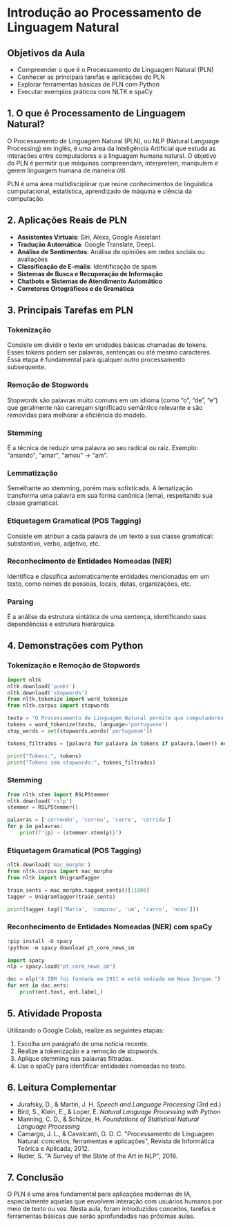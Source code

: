 # Introdução ao Processamento de Linguagem Natural

## Objetivos da Aula

- Compreender o que é o Processamento de Linguagem Natural (PLN)
- Conhecer as principais tarefas e aplicações do PLN
- Explorar ferramentas básicas de PLN com Python
- Executar exemplos práticos com NLTK e spaCy


## 1. O que é Processamento de Linguagem Natural?

O Processamento de Linguagem Natural (PLN), ou NLP (Natural Language Processing) em inglês, é uma área da Inteligência Artificial que estuda as interações entre computadores e a linguagem humana natural. O objetivo do PLN é permitir que máquinas compreendam, interpretem, manipulem e gerem linguagem humana de maneira útil.

PLN é uma área multidisciplinar que reúne conhecimentos de linguística computacional, estatística, aprendizado de máquina e ciência da computação.


## 2. Aplicações Reais de PLN

- **Assistentes Virtuais**: Siri, Alexa, Google Assistant
- **Tradução Automática**: Google Translate, DeepL
- **Análise de Sentimentos**: Análise de opiniões em redes sociais ou avaliações
- **Classificação de E-mails**: Identificação de spam
- **Sistemas de Busca e Recuperação de Informação**
- **Chatbots e Sistemas de Atendimento Automático**
- **Corretores Ortográficos e de Gramática**


## 3. Principais Tarefas em PLN

### Tokenização
Consiste em dividir o texto em unidades básicas chamadas de tokens. Esses tokens podem ser palavras, sentenças ou até mesmo caracteres. Essa etapa é fundamental para qualquer outro processamento subsequente.

### Remoção de Stopwords
Stopwords são palavras muito comuns em um idioma (como “o”, “de”, “e”) que geralmente não carregam significado semântico relevante e são removidas para melhorar a eficiência do modelo.

### Stemming
É a técnica de reduzir uma palavra ao seu radical ou raiz. Exemplo: "amando", "amar", "amou" → "am".

### Lemmatização
Semelhante ao stemming, porém mais sofisticada. A lematização transforma uma palavra em sua forma canônica (lema), respeitando sua classe gramatical.

### Etiquetagem Gramatical (POS Tagging)
Consiste em atribuir a cada palavra de um texto a sua classe gramatical: substantivo, verbo, adjetivo, etc.

### Reconhecimento de Entidades Nomeadas (NER)
Identifica e classifica automaticamente entidades mencionadas em um texto, como nomes de pessoas, locais, datas, organizações, etc.

### Parsing
É a análise da estrutura sintática de uma sentença, identificando suas dependências e estrutura hierárquica.


## 4. Demonstrações com Python

### Tokenização e Remoção de Stopwords

```python
import nltk
nltk.download('punkt')
nltk.download('stopwords')
from nltk.tokenize import word_tokenize
from nltk.corpus import stopwords

texto = "O Processamento de Linguagem Natural permite que computadores entendam a linguagem humana."
tokens = word_tokenize(texto, language='portuguese')
stop_words = set(stopwords.words('portuguese'))

tokens_filtrados = [palavra for palavra in tokens if palavra.lower() not in stop_words]

print("Tokens:", tokens)
print("Tokens sem stopwords:", tokens_filtrados)
```


### Stemming

```python
from nltk.stem import RSLPStemmer
nltk.download('rslp')
stemmer = RSLPStemmer()

palavras = ['correndo', 'correu', 'corre', 'corrida']
for p in palavras:
    print(f"{p} → {stemmer.stem(p)}")
```


### Etiquetagem Gramatical (POS Tagging)

```python
nltk.download('mac_morpho')
from nltk.corpus import mac_morpho
from nltk import UnigramTagger

train_sents = mac_morpho.tagged_sents()[:1000]
tagger = UnigramTagger(train_sents)

print(tagger.tag(['Maria', 'comprou', 'um', 'carro', 'novo']))
```


### Reconhecimento de Entidades Nomeadas (NER) com spaCy

```python
!pip install -U spacy
!python -m spacy download pt_core_news_sm

import spacy
nlp = spacy.load("pt_core_news_sm")

doc = nlp("A IBM foi fundada em 1911 e está sediada em Nova Iorque.")
for ent in doc.ents:
    print(ent.text, ent.label_)
```


## 5. Atividade Proposta

Utilizando o Google Colab, realize as seguintes etapas:

1. Escolha um parágrafo de uma notícia recente.
2. Realize a tokenização e a remoção de stopwords.
3. Aplique stemming nas palavras filtradas.
4. Use o spaCy para identificar entidades nomeadas no texto.


## 6. Leitura Complementar

* Jurafsky, D., & Martin, J. H. *Speech and Language Processing* (3rd ed.)
* Bird, S., Klein, E., & Loper, E. *Natural Language Processing with Python*
* Manning, C. D., & Schütze, H. *Foundations of Statistical Natural Language Processing*
* Camargo, J. L., & Cavalcanti, G. D. C. "Processamento de Linguagem Natural: conceitos, ferramentas e aplicações", Revista de Informática Teórica e Aplicada, 2012.
* Ruder, S. "A Survey of the State of the Art in NLP", 2018.


## 7. Conclusão

O PLN é uma área fundamental para aplicações modernas de IA, especialmente aquelas que envolvem interação com usuários humanos por meio de texto ou voz. Nesta aula, foram introduzidos conceitos, tarefas e ferramentas básicas que serão aprofundadas nas próximas aulas.

